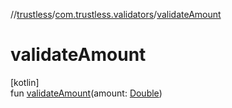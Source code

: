 //[trustless](../../index.md)/[com.trustless.validators](index.md)/[validateAmount](validate-amount.md)

# validateAmount

[kotlin]\
fun [validateAmount](validate-amount.md)(amount: [Double](https://kotlinlang.org/api/latest/jvm/stdlib/kotlin/-double/index.html))
